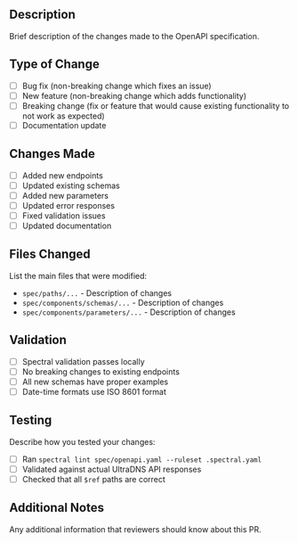 ## Description

Brief description of the changes made to the OpenAPI specification.

## Type of Change

- [ ] Bug fix (non-breaking change which fixes an issue)
- [ ] New feature (non-breaking change which adds functionality)
- [ ] Breaking change (fix or feature that would cause existing functionality to not work as expected)
- [ ] Documentation update

## Changes Made

- [ ] Added new endpoints
- [ ] Updated existing schemas
- [ ] Added new parameters
- [ ] Updated error responses
- [ ] Fixed validation issues
- [ ] Updated documentation

## Files Changed

List the main files that were modified:

- `spec/paths/...` - Description of changes
- `spec/components/schemas/...` - Description of changes
- `spec/components/parameters/...` - Description of changes

## Validation

- [ ] Spectral validation passes locally
- [ ] No breaking changes to existing endpoints
- [ ] All new schemas have proper examples
- [ ] Date-time formats use ISO 8601 format

## Testing

Describe how you tested your changes:

- [ ] Ran `spectral lint spec/openapi.yaml --ruleset .spectral.yaml`
- [ ] Validated against actual UltraDNS API responses
- [ ] Checked that all `$ref` paths are correct

## Additional Notes

Any additional information that reviewers should know about this PR.
